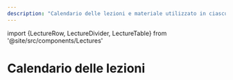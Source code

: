 ```yaml
---
description: "Calendario delle lezioni e materiale utilizzato in ciascuna lezione"
---
```


import {LectureRow, LectureDivider, LectureTable} from '@site/src/components/Lectures'

# Calendario delle lezioni

<LectureTable defaultTeacher="Fulvio Corno" defaultType="Lezione">

<LectureRow
    topic='Istruzioni di installazione del software (Windows)'
    pdf='https://github.com/TdP-2023/materiale/blob/master/info/Istruzioni%20di%20installazione%20software%20(Win).pdf?raw=True'
    type='Info'
    teacher=''
/>

<LectureRow
    topic='Istruzioni di installazione del software (Mac OS X)'
    pdf='https://github.com/TdP-2023/materiale/blob/master/info/Istruzioni%20di%20installazione%20software_MAC.pdf?raw=True'
    type='Info'
    teacher=''
/>

<LectureDivider topic="Settimana 01"/>

<LectureRow
    date="27/02/2023" time="08:30-10:00"
    topic="L01 Introduzione al corso"
    pdf="https://github.com/TdP-2023/materiale/blob/master/slide/01-01-introduzione_2023.pdf?raw=true"
/>
<LectureRow
    date="27/02/2023" time="10:00-11:30"
    topic="L02 Introduzione a JavaFX"
/>

<LectureRow
    date="28/02/2023" time="13:00-16:00"
    type="Lab"
    teacher=''
    topic="Lab 0: JavaFX (Squadra 1: AA-LI)"
/>

<LectureRow
    date="01/03/2023" time="13:00-14:30"
    topic="L03 Esercizio Programmazione JavFX"
    teacher=''
/>


<LectureRow
    date="01/03/2023" time="16:00-19:00"
    type="Lab"
    teacher=''
    topic="Lab 0: JavaFX (Squadra 2: LO-ZZ)"
/>


</LectureTable>


